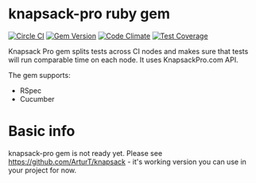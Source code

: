 # knapsack-pro ruby gem

[![Circle CI](https://circleci.com/gh/KnapsackPro/knapsack-pro-ruby.svg)](https://circleci.com/gh/KnapsackPro/knapsack-pro-ruby)
[![Gem Version](https://badge.fury.io/rb/knapsack-pro.svg)](https://rubygems.org/gems/knapsack-pro)
[![Code Climate](https://codeclimate.com/github/KnapsackPro/knapsack-pro-ruby/badges/gpa.svg)](https://codeclimate.com/github/KnapsackPro/knapsack-pro-ruby)
[![Test Coverage](https://codeclimate.com/github/KnapsackPro/knapsack-pro-ruby/badges/coverage.svg)](https://codeclimate.com/github/KnapsackPro/knapsack-pro-ruby)

Knapsack Pro gem splits tests across CI nodes and makes sure that tests will run comparable time on each node. It uses KnapsackPro.com API.

The gem supports:

* RSpec
* Cucumber

# Basic info

knapsack-pro gem is not ready yet. Please see https://github.com/ArturT/knapsack - it's working version you can use in your project for now.
